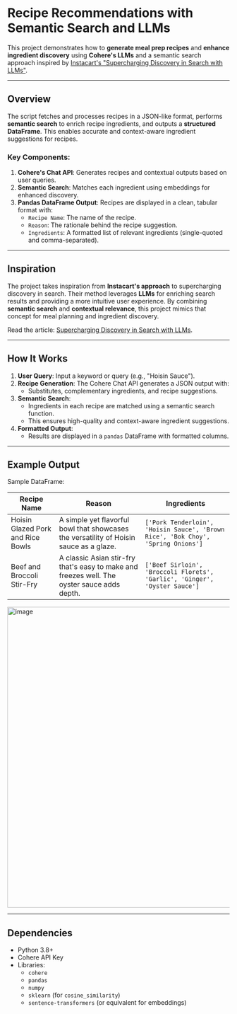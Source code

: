 # Recipe Recommendations with Semantic Search and LLMs

This project demonstrates how to **generate meal prep recipes** and **enhance ingredient discovery** using **Cohere's LLMs** and a semantic search approach inspired by [Instacart's "Supercharging Discovery in Search with LLMs"](https://tech.instacart.com/supercharging-discovery-in-search-with-llms-556c585d4720).

---

## Overview

The script fetches and processes recipes in a JSON-like format, performs **semantic search** to enrich recipe ingredients, and outputs a **structured DataFrame**. This enables accurate and context-aware ingredient suggestions for recipes.

### Key Components:
1. **Cohere's Chat API**: Generates recipes and contextual outputs based on user queries.
2. **Semantic Search**: Matches each ingredient using embeddings for enhanced discovery.
3. **Pandas DataFrame Output**: Recipes are displayed in a clean, tabular format with:
   - `Recipe Name`: The name of the recipe.
   - `Reason`: The rationale behind the recipe suggestion.
   - `Ingredients`: A formatted list of relevant ingredients (single-quoted and comma-separated).

---

## Inspiration

The project takes inspiration from **Instacart's approach** to supercharging discovery in search. Their method leverages **LLMs** for enriching search results and providing a more intuitive user experience. By combining **semantic search** and **contextual relevance**, this project mimics that concept for meal planning and ingredient discovery.

Read the article: [Supercharging Discovery in Search with LLMs](https://tech.instacart.com/supercharging-discovery-in-search-with-llms-556c585d4720).

---

## How It Works

1. **User Query**: Input a keyword or query (e.g., "Hoisin Sauce").
2. **Recipe Generation**: The Cohere Chat API generates a JSON output with:
   - Substitutes, complementary ingredients, and recipe suggestions.
3. **Semantic Search**:
   - Ingredients in each recipe are matched using a semantic search function.
   - This ensures high-quality and context-aware ingredient suggestions.
4. **Formatted Output**:
   - Results are displayed in a `pandas` DataFrame with formatted columns.

---

## Example Output

Sample DataFrame:

| **Recipe Name**                  | **Reason**                                                                                       | **Ingredients**                                                                |
|----------------------------------|-------------------------------------------------------------------------------------------------|--------------------------------------------------------------------------------|
| Hoisin Glazed Pork and Rice Bowls | A simple yet flavorful bowl that showcases the versatility of Hoisin sauce as a glaze.          | `['Pork Tenderloin', 'Hoisin Sauce', 'Brown Rice', 'Bok Choy', 'Spring Onions']` |
| Beef and Broccoli Stir-Fry       | A classic Asian stir-fry that's easy to make and freezes well. The oyster sauce adds depth.      | `['Beef Sirloin', 'Broccoli Florets', 'Garlic', 'Ginger', 'Oyster Sauce']`      |

<img width="680" alt="image" src="https://github.com/user-attachments/assets/1c83b9f3-9afd-4c38-9a92-653d7fa3f6d3" />

---

## Dependencies

- Python 3.8+
- Cohere API Key
- Libraries:
  - `cohere`
  - `pandas`
  - `numpy`
  - `sklearn` (for `cosine_similarity`)
  - `sentence-transformers` (or equivalent for embeddings)


